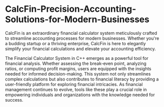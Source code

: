 # CalcFin-Precision-Accounting-Solutions-for-Modern-Businesses


CalcFin is an extraordinary financial calculator system meticulously crafted to streamline accounting processes for modern businesses. Whether you're a budding startup or a thriving enterprise, CalcFin is here to elegantly simplify your financial calculations and elevate your accounting efficiency.



The Financial Calculator System in C++ emerges as a powerful tool for financial analysis. Whether assessing the break-even point, analyzing ratios, or computing profit margins, users are equipped with the insights needed for informed decision-making. This system not only streamlines complex calculations but also contributes to financial literacy by providing a user-friendly platform for exploring financial intricacies. As financial management continues to evolve, tools like these play a crucial role in empowering individuals and organizations with the knowledge needed for success.
